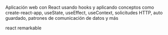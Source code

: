 Aplicación web con React usando hooks y aplicando conceptos como create-react-app, useState, useEffect, useContext, solicitudes HTTP, auto guardado, patrones de comunicación de datos y más

react remarkable